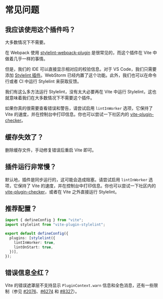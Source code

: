# 常见问题

## 我应该使用这个插件吗？

大多数情况下不需要。

在 Webpack 使用 [stylelint-webpack-plugin](https://github.com/webpack-contrib/stylelint-webpack-plugin) 是很常见的，而这个插件在 Vite 中做着几乎一样的事情。

但是，我们的 IDE 可以直接显示相对应的校验信息。对于 VS Code，我们只需要添加 [Stylelint 插件](https://marketplace.visualstudio.com/items?itemName=stylelint.vscode-stylelint)。WebStorm 已经内置了这个功能。此外，我们也可以在命令行或者 CI 中运行 Stylelint 来获取反馈。
  
我们有这么多方法运行 Stylelint，没有太大必要再在 Vite 中运行 Stylelint，这也就意味着我们在大多数情况下不需要这个插件。

如果你真的很需要查看错误和警告，请尝试启用 `lintInWorker` 选项，它保持了 Vite 的速度，并在控制台中打印信息。你也可以尝试一下社区内的 [vite-plugin-checker](https://github.com/fi3ework/vite-plugin-checker)。

## 缓存失效了？

删除缓存文件，手动修复错误后重启 Vite 即可。

## 插件运行非常慢？

默认地，插件是同步运行的，这可能会造成阻塞。请尝试启用 `lintInWorker` 选项，它保持了 Vite 的速度，并在控制台中打印信息。你也可以尝试一下社区内的 [vite-plugin-checker](https://github.com/fi3ework/vite-plugin-checker)，或者在 Vite 之外直接运行 Stylelint。

## 推荐配置？

```ts
import { defineConfig } from "vite";
import stylelint from "vite-plugin-stylelint";

export default defineConfig({
  plugins: [stylelint({
    lintInWorker: true,
    lintOnStart: true,
  })],
});

```

## 错误信息全红？

Vite 的错误遮罩层不支持显示 `PluginContext.warn` 信息和全色消息，还有一些限制（参见 [#2076](https://github.com/vitejs/vite/issues/2076)、[#6274](https://github.com/vitejs/vite/pull/6274) 和 [#8327](https://github.com/vitejs/vite/discussions/8327)）。
